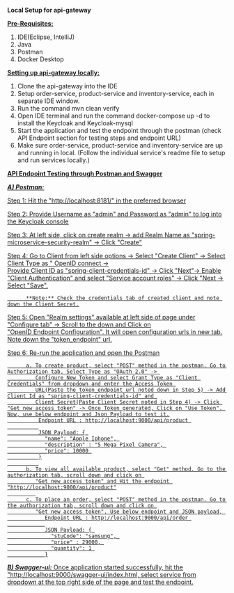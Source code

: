 **Local Setup for api-gateway**

**<u>Pre-Requisites:</u>**

1. IDE(Eclipse, IntelliJ)
2. Java
3. Postman
4. Docker Desktop

**<u>Setting up api-gateway locally:</u>**

1. Clone the api-gateway into the IDE
2. Setup order-service, product-service and inventory-service, each in separate IDE window.
3. Run the command mvn clean verify
4. Open IDE terminal and run the command docker-compose up -d to install the Keycloak and Keycloak-mysql
5. Start the application and test the endpoint through the postman (check API Endpoint section for testing steps and endpoint URL)
6. Make sure order-service, product-service and inventory-service are up and running in local. (Follow the individual service's readme file to setup and run services locally.)


**<u>API Endpoint Testing through Postman and Swagger<u>**

**<i>A) Postman:</i>**

  Step 1: Hit the "http://localhost:8181/" in the preferred browser
  
  Step 2: Provide Username as "admin" and Password as "admin" to log into the Keycloak console
  
  Step 3: At left side, click on create realm -> add Realm Name as "spring-microservice-security-realm" -> Click "Create"
  
  Step 4: Go to Client from left side options -> Select "Create Client" -> Select Client Type as " OpenID connect ->       
          Provide Client ID as "spring-client-credentials-id" -> Click "Next"-> Enable "Client Authentication" and select 
          "Service account roles" -> Click "Next -> Select "Save".
          
          **Note:** Check the credentials tab of created client and note down the Client Secret.
          
  Step 5: Open "Realm settings" available at left side of page under "Configure tab" -> Scroll to the down and Click on     
          "OpenID Endpoint Configuration". It will open configuration urls in new tab. Note down the "token_endpoint" url.
          
  Step 6: Re-run the application and open the Postman
  
          a. To create product, select "POST" method in the postman. Go to Authorization tab, Select Type as "OAuth 2.0" -> 
             Configure New Token and select Grant Type as "Client Credentials" from dropdown and enter the Access Token 
             URL(Paste the token_endpoint url noted down in Step 5) -> Add Client Id as "spring-client-credentials-id" and 
             Client Secret(Paste Client Secret noted in Step 4) -> Click "Get new access token" -> Once Token generated, Click on "Use Token". Now, use below endpoint and Json Payload to test it.
              Endpoint URL : http://localhost:9000/api/product 
              
              JSON Payload: { 
                "name": "Apple Iphone", 
                "description" : "5 Mega Pixel Camera", 
                "price": 10000 
              }
              
          b. To view all available product, select "Get" method. Go to the authorization tab, scroll down and click on 
             "Get new access token" and Hit the endpoint "http://localhost:9000/api/product"
             
          c. To place an order, select "POST" method in the postman. Go to the authorization tab, scroll down and click on 
             "Get new access token". Use below endpoint and JSON payload, 
                Endpoint URL : http://localhost:9000/api/order 
                
                JSON Payload: { 
                  "stuCode": "samsung", 
                  "price" : 29000, 
                  "quantity": 1 
                }

                
**<i>B) Swagger-ui:</i>** Once application started successfully, hit the "http://localhost:9000/swagger-ui/index.html, select service from dropdown at the top right side of the page and test the endpoint.
